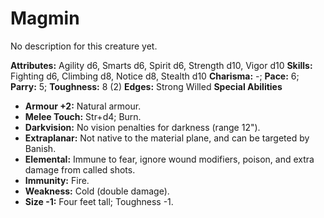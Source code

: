 # Magmin

No description for this creature yet.

**Attributes:** Agility d6, Smarts d6, Spirit d6, Strength d10, Vigor
d10
**Skills:** Fighting d6, Climbing d8, Notice d8, Stealth d10
**Charisma:** -; **Pace:** 6; **Parry:** 5; **Toughness:** 8 (2)
**Edges:** Strong Willed
**Special Abilities**

- **Armour +2:** Natural armour.
- **Melee Touch:** Str+d4; Burn.
- **Darkvision:** No vision penalties for darkness (range 12").
- **Extraplanar:** Not native to the material plane, and can be targeted
by Banish.
- **Elemental:** Immune to fear, ignore wound modifiers, poison, and
extra damage from called shots.
- **Immunity:** Fire.
- **Weakness:** Cold (double damage).
- **Size -1:** Four feet tall; Toughness -1.
